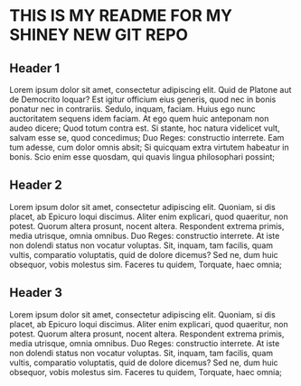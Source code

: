 # THIS IS MY README FOR MY SHINEY NEW GIT REPO


## Header 1

Lorem ipsum dolor sit amet, consectetur adipiscing elit. Quid de Platone aut de Democrito loquar? Est igitur officium eius generis, quod nec in bonis ponatur nec in contrariis. Sedulo, inquam, faciam. Huius ego nunc auctoritatem sequens idem faciam. At ego quem huic anteponam non audeo dicere; Quod totum contra est. Si stante, hoc natura videlicet vult, salvam esse se, quod concedimus; Duo Reges: constructio interrete. Eam tum adesse, cum dolor omnis absit; Si quicquam extra virtutem habeatur in bonis. Scio enim esse quosdam, qui quavis lingua philosophari possint;

## Header 2

Lorem ipsum dolor sit amet, consectetur adipiscing elit. Quoniam, si dis placet, ab Epicuro loqui discimus. Aliter enim explicari, quod quaeritur, non potest. Quorum altera prosunt, nocent altera. Respondent extrema primis, media utrisque, omnia omnibus. Duo Reges: constructio interrete. At iste non dolendi status non vocatur voluptas. Sit, inquam, tam facilis, quam vultis, comparatio voluptatis, quid de dolore dicemus? Sed ne, dum huic obsequor, vobis molestus sim. Faceres tu quidem, Torquate, haec omnia;

## Header 3

Lorem ipsum dolor sit amet, consectetur adipiscing elit. Quoniam, si dis placet, ab Epicuro loqui discimus. Aliter enim explicari, quod quaeritur, non potest. Quorum altera prosunt, nocent altera. Respondent extrema primis, media utrisque, omnia omnibus. Duo Reges: constructio interrete. At iste non dolendi status non vocatur voluptas. Sit, inquam, tam facilis, quam vultis, comparatio voluptatis, quid de dolore dicemus? Sed ne, dum huic obsequor, vobis molestus sim. Faceres tu quidem, Torquate, haec omnia;
